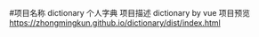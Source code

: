#项目名称 dictionary 个人字典 
项目描述 dictionary by vue
项目预览 https://zhongmingkun.github.io/dictionary/dist/index.html
